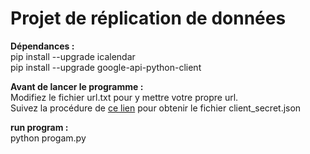# Projet de réplication de données

**Dépendances :**  
    pip install --upgrade icalendar  
    pip install --upgrade google-api-python-client  

**Avant de lancer le programme :**  
    Modifiez le fichier url.txt pour y mettre votre propre url.  
    Suivez la procédure de [ce lien]() pour obtenir le fichier client_secret.json  

**run program :**  
    python progam.py  
